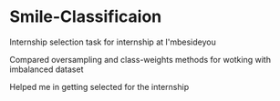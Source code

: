 # Smile-Classificaion

Internship selection task for internship at I'mbesideyou


Compared oversampling and class-weights methods for wotking with imbalanced dataset

Helped me in getting selected for the internship
